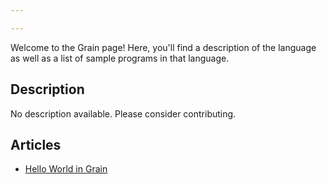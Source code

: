 ```yaml
---

---
```


Welcome to the Grain page! Here, you'll find a description of the language as well as a list of sample programs in that language.

## Description

No description available. Please consider contributing.

## Articles

- [Hello World in Grain](https://sampleprograms.io/projects/hello-world/grain)